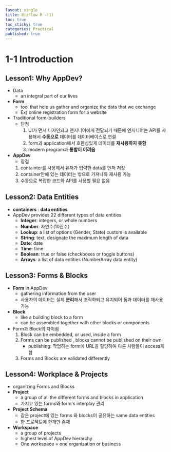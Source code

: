 ```yaml
---
layout: single
title: BizFlow M -(1)
toc: true
toc_sticky: true
categories: Practical
published: true
---
```


# 1-1 Introduction
## Lesson1: Why AppDev?
* Data
   * an integral part of our lives
* **Form**
   * tool that help us gather and organize the data that we exchange
   * Ex) online registration form for a website
* Traditional form-builders
   * 단점
      1. UI가 먼저 디자인되고 엔지니어에게 전달되기 때문에 엔지니어는 API를 사용해서 **수동으로** 데이터를 데이터베이스로 연결
      2. form과 application에서 호환성있게 데이터를 **재사용하지 못함**
      3. modern program과 **통합이 어려움**
* **AppDev**
   * 장점
    1. containter를 사용해서 유저가 입력한 data를 먼저 저장
    2. container안에 있는 데이터는 밖으로 가져나와 재사용 가능
    3. 수동으로 복잡한 코드와 API를 사용할 필요 없음
    
    
## Lesson2: Data Entities
* **containers** : **data entities**
* AppDev provides 22 different types of data entities 
    * **Integer**: integers, or whole numbers
    * **Number**: 자연수(10진수)
    * **Lookup**: a list of options (Gender, State) custom is available
    * **String**: text, designate the maximum length of data
    * **Date**: date
    * **Time**: time
    * **Boolean**: true or false (checkboxes or toggle buttons)
    * **Arrays**: a list of data entities (NumberArray data entity)
    
   
## Lesson3: Forms & Blocks
* **Form** in AppDev
    * gathering information from the user
    * 사용자의 데이터는 실제 **분리**해서 조직화되고 유지되어 폼과 데이터를 재사용가능
* **Block**
    * like a building block to a form
    * can be assembled together with other blocks or components
* Form과 Block의 차이점
    1. Block can be embedded, or used, inside a form
    2. Forms can be published , blocks cannot be published on their own
        * publishing: 작업하는 form에 URL을 할당하여 다른 사람들이 access케 함
    3. Forms and Blocks are validated differently
    
    
## Lesson4: Workplace & Projects
* organizing Forms and Blocks 
* **Project**
    * a group of all the different forms and blocks in application
    * 가지고 있는 forms와 form's interplay 관리
* **Project Schema**
    * 같은 project에 있는 forms 와 blocks이 공유하는 same data entities
    * 한 프로젝트에 한개만 존재
* **Workspace** 
    * a group of projects
    * highest level of AppDev hierarchy
    * One workspace = one organization or business
